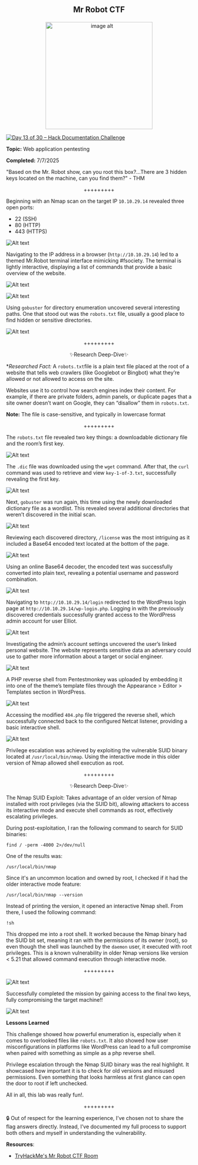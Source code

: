 **<p align="center">Mr Robot CTF</p>**
---

<p align="center">
  <img src="https://github.com/chaiexe/TryHackMe-Write-ups/blob/main/Red-Team/Mr.Robot%20CTF/Images/1.png" alt="image alt" width="290" />
</p>

[![Day 13 of 30 – Hack Documentation Challenge](https://img.shields.io/badge/Day%2013%20of%2030-Hack%20Documentation%20Challenge-crimson?style=for-the-badge&logo=tryhackme)](https://tryhackme.com)

**Topic:** Web application pentesting 

**Completed:** 7/7/2025

"Based on the Mr. Robot show, can you root this box?...There are 3 hidden keys located on the machine, can you find them?" - THM
<p align="center">+++++++++</p>

Beginning with an Nmap scan on the target IP `10.10.29.14` revealed three open ports:
- 22 (SSH)
- 80 (HTTP)
- 443 (HTTPS)

![Alt text](https://github.com/chaiexe/TryHackMe-Write-ups/blob/main/Red-Team/Mr.Robot%20CTF/Images/Screenshot%201.png)

Navigating to the IP address in a browser (`http://10.10.29.14`) led to a themed Mr.Robot terminal interface mimicking #fsociety. The terminal is lightly interactive, displaying a list of commands that provide a basic overview of the website.

![Alt text](https://github.com/chaiexe/TryHackMe-Write-ups/blob/main/Red-Team/Mr.Robot%20CTF/Images/Screenshot%202.png)

![Alt text](https://github.com/chaiexe/TryHackMe-Write-ups/blob/main/Red-Team/Mr.Robot%20CTF/Images/Screenshot%203.png)

Using `gobuster` for directory enumeration uncovered several interesting paths. One that stood out was the `robots.txt` file, usually a good place to find hidden or sensitive directories.

![Alt text](https://github.com/chaiexe/TryHackMe-Write-ups/blob/main/Red-Team/Mr.Robot%20CTF/Images/Screenshot%204.png)

<p align="center">+++++++++</p>

<p align="center">✨Research Deep-Dive✨</p>

**Researched Fact:* A `robots.txt`file is a plain text file placed at the root of a website that tells web crawlers (like Googlebot or Bingbot) what they’re allowed or not allowed to access on the site.

Websites use it to control how search engines index their content. For example, if there are private folders, admin panels, or duplicate pages that a site owner doesn’t want on Google, they can “disallow” them in `robots.txt`.

**Note:** The file is case-sensitive, and typically in lowercase format

<p align="center">+++++++++</p>

The `robots.txt` file revealed two key things: a downloadable dictionary file and the room’s first key.

![Alt text](https://github.com/chaiexe/TryHackMe-Write-ups/blob/main/Red-Team/Mr.Robot%20CTF/Images/Screenshot%205.png)

The `.dic` file was downloaded using the `wget` command. After that, the `curl` command was used to retrieve and view `key-1-of-3.txt`, successfully revealing the first key.

![Alt text](https://github.com/chaiexe/TryHackMe-Write-ups/blob/main/Red-Team/Mr.Robot%20CTF/Images/Screenshot%206.png)

Next, `gobuster` was run again, this time using the newly downloaded dictionary file as a wordlist. This revealed several additional directories that weren’t discovered in the initial scan.

![Alt text](https://github.com/chaiexe/TryHackMe-Write-ups/blob/main/Red-Team/Mr.Robot%20CTF/Images/Screenshot%207.png)

Reviewing each discovered directory, `/license` was the most intriguing as it included a Base64 encoded text located at the bottom of the page.

![Alt text](https://github.com/chaiexe/TryHackMe-Write-ups/blob/main/Red-Team/Mr.Robot%20CTF/Images/Screenshot%208.png)

Using an online Base64 decoder, the encoded text was successfully converted into plain text, revealing a potential username and password combination.

![Alt text](https://github.com/chaiexe/TryHackMe-Write-ups/blob/main/Red-Team/Mr.Robot%20CTF/Images/Screenshot%209.png)

Navigating to `http://10.10.29.14/login` redirected to the WordPress login page at `http://10.10.29.14/wp-login.php`. Logging in with the previously discovered credentials successfully granted access to the WordPress admin account for user Elliot.

![Alt text](https://github.com/chaiexe/TryHackMe-Write-ups/blob/main/Red-Team/Mr.Robot%20CTF/Images/Screenshot%2010.png)

Investigating the admin’s account settings uncovered the user’s linked personal website. The website represents sensitive data an adversary could use to gather more information about a target or social engineer.

![Alt text](https://github.com/chaiexe/TryHackMe-Write-ups/blob/main/Red-Team/Mr.Robot%20CTF/Images/Screenshot%2011.png)

A PHP reverse shell from Pentestmonkey was uploaded by embedding it into one of the theme’s template files through the Appearance > Editor > Templates section in WordPress.

![Alt text](https://github.com/chaiexe/TryHackMe-Write-ups/blob/main/Red-Team/Mr.Robot%20CTF/Images/Screenshot%2012.png)

Accessing the modified `404.php` file triggered the reverse shell, which successfully connected back to the configured Netcat listener, providing a basic interactive shell.

![Alt text](https://github.com/chaiexe/TryHackMe-Write-ups/blob/main/Red-Team/Mr.Robot%20CTF/Images/Screenshot%2013.png)

Privilege escalation was achieved by exploiting the vulnerable SUID binary located at `/usr/local/bin/nmap`. Using the interactive mode in this older version of Nmap allowed shell execution as root.

<p align="center">+++++++++</p>

<p align="center">✨Research Deep-Dive✨</p>

The Nmap SUID Exploit: Takes advantage of an older version of Nmap installed with root privileges (via the SUID bit), allowing attackers to access its interactive mode and execute shell commands as root, effectively escalating privileges.

During post-exploitation, I ran the following command to search for SUID binaries:
```
find / -perm -4000 2>/dev/null

```
One of the results was:
```
/usr/local/bin/nmap

```
Since it's an uncommon location and owned by root, I checked if it had the older interactive mode feature:
```
/usr/local/bin/nmap --version

```
Instead of printing the version, it opened an interactive Nmap shell. From there, I used the following command:
```
!sh

```
This dropped me into a root shell. It worked because the Nmap binary had the SUID bit set, meaning it ran with the permissions of its owner (root), so even though the shell was launched by the `daemon` user, it executed with root privileges.
This is a known vulnerability in older Nmap versions like version < 5.21 that allowed command execution through interactive mode.

<p align="center">+++++++++</p>

![Alt text](https://github.com/chaiexe/TryHackMe-Write-ups/blob/main/Red-Team/Mr.Robot%20CTF/Images/Screenshot%2014.png)

Successfully completed the mission by gaining access to the final two keys, fully compromising the target machine!!

![Alt text](https://github.com/chaiexe/TryHackMe-Write-ups/blob/main/Red-Team/Mr.Robot%20CTF/Images/Screenshot%2015.png)

**Lessons Learned**

This challenge showed how powerful enumeration is, especially when it comes to overlooked files like `robots.txt`. It also showed how user misconfigurations in platforms like WordPress can lead to a full compromise when paired with something as simple as a php reverse shell.

Privilege escalation through the Nmap SUID binary was the real highlight. It showcased how important it is to check for old versions and misused permissions. Even something that looks harmless at first glance can open the door to root if left unchecked.

All in all, this lab was really fun!.

<p align="center">+++++++++</p>

🔒 Out of respect for the learning experience, I’ve chosen not to share the flag answers
directly. Instead, I’ve documented my full process to support both others and myself in
understanding the vulnerability.

**Resources**:
- [TryHackMe's Mr Robot CTF Room](https://tryhackme.com/room/mrrobot)
